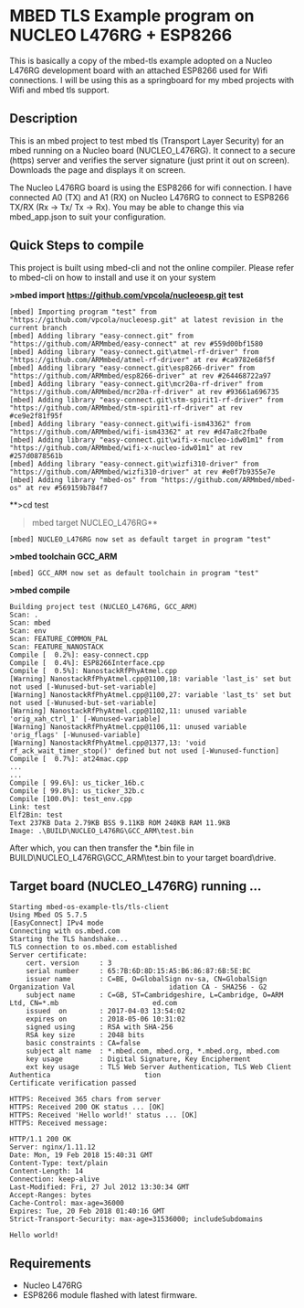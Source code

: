 # MBED TLS Example program on NUCLEO L476RG + ESP8266

This is basically a copy of the mbed-tls example adopted on a Nucleo L476RG development board with an attached ESP8266 used for Wifi connections. I will be using this as a springboard for my mbed projects with Wifi and mbed tls support.

## Description

This is an mbed project to test mbed tls (Transport Layer Security) for an mbed running on a Nucleo board (NUCLEO_L476RG).
It connect to a secure (https) server and verifies the server signature (just print it out on screen). Downloads the page and displays it on screen.

The Nucleo L476RG board is using the ESP8266 for wifi connection. I have connected A0 (TX) and A1 (RX) on Nucleo L476RG to connect to ESP8266
TX/RX (Rx -> Tx/ Tx -> Rx). You may be able to change this via mbed_app.json to suit your configuration.

## Quick Steps to compile
This project is built using mbed-cli and not the online compiler. Please refer to mbed-cli on how to install and use it on your system

**>mbed import https://github.com/vpcola/nucleoesp.git test**
```
[mbed] Importing program "test" from "https://github.com/vpcola/nucleoesp.git" at latest revision in the current branch
[mbed] Adding library "easy-connect.git" from "https://github.com/ARMmbed/easy-connect" at rev #559d00bf1580
[mbed] Adding library "easy-connect.git\atmel-rf-driver" from "https://github.com/ARMmbed/atmel-rf-driver" at rev #ca9782e68f5f
[mbed] Adding library "easy-connect.git\esp8266-driver" from "https://github.com/ARMmbed/esp8266-driver" at rev #264468722a97
[mbed] Adding library "easy-connect.git\mcr20a-rf-driver" from "https://github.com/ARMmbed/mcr20a-rf-driver" at rev #93661a696735
[mbed] Adding library "easy-connect.git\stm-spirit1-rf-driver" from "https://github.com/ARMmbed/stm-spirit1-rf-driver" at rev #ce9e2f81f95f
[mbed] Adding library "easy-connect.git\wifi-ism43362" from "https://github.com/ARMmbed/wifi-ism43362" at rev #d47a8c2fba0e
[mbed] Adding library "easy-connect.git\wifi-x-nucleo-idw01m1" from "https://github.com/ARMmbed/wifi-x-nucleo-idw01m1" at rev #257d0878561b
[mbed] Adding library "easy-connect.git\wizfi310-driver" from "https://github.com/ARMmbed/wizfi310-driver" at rev #e0f7b9355e7e
[mbed] Adding library "mbed-os" from "https://github.com/ARMmbed/mbed-os" at rev #569159b784f7
```
**>cd test
>mbed target NUCLEO_L476RG**
```
[mbed] NUCLEO_L476RG now set as default target in program "test"
```
**>mbed toolchain GCC_ARM**
```
[mbed] GCC_ARM now set as default toolchain in program "test"
```
**>mbed compile**
```
Building project test (NUCLEO_L476RG, GCC_ARM)
Scan: .
Scan: mbed
Scan: env
Scan: FEATURE_COMMON_PAL
Scan: FEATURE_NANOSTACK
Compile [  0.2%]: easy-connect.cpp
Compile [  0.4%]: ESP8266Interface.cpp
Compile [  0.5%]: NanostackRfPhyAtmel.cpp
[Warning] NanostackRfPhyAtmel.cpp@1100,18: variable 'last_is' set but not used [-Wunused-but-set-variable]
[Warning] NanostackRfPhyAtmel.cpp@1100,27: variable 'last_ts' set but not used [-Wunused-but-set-variable]
[Warning] NanostackRfPhyAtmel.cpp@1102,11: unused variable 'orig_xah_ctrl_1' [-Wunused-variable]
[Warning] NanostackRfPhyAtmel.cpp@1106,11: unused variable 'orig_flags' [-Wunused-variable]
[Warning] NanostackRfPhyAtmel.cpp@1377,13: 'void rf_ack_wait_timer_stop()' defined but not used [-Wunused-function]
Compile [  0.7%]: at24mac.cpp
...
...
Compile [ 99.6%]: us_ticker_16b.c
Compile [ 99.8%]: us_ticker_32b.c
Compile [100.0%]: test_env.cpp
Link: test
Elf2Bin: test
Text 237KB Data 2.79KB BSS 9.11KB ROM 240KB RAM 11.9KB
Image: .\BUILD\NUCLEO_L476RG\GCC_ARM\test.bin

```
After which, you can then transfer the *.bin file in BUILD\NUCLEO_L476RG\GCC_ARM\test.bin to your target board\drive.

## Target board (NUCLEO_L476RG) running ...

```
Starting mbed-os-example-tls/tls-client
Using Mbed OS 5.7.5
[EasyConnect] IPv4 mode
Connecting with os.mbed.com
Starting the TLS handshake...
TLS connection to os.mbed.com established
Server certificate:
    cert. version     : 3
    serial number     : 65:7B:6D:8D:15:A5:B6:86:87:6B:5E:BC
    issuer name       : C=BE, O=GlobalSign nv-sa, CN=GlobalSign Organization Val                       idation CA - SHA256 - G2
    subject name      : C=GB, ST=Cambridgeshire, L=Cambridge, O=ARM Ltd, CN=*.mb                       ed.com
    issued  on        : 2017-04-03 13:54:02
    expires on        : 2018-05-06 10:31:02
    signed using      : RSA with SHA-256
    RSA key size      : 2048 bits
    basic constraints : CA=false
    subject alt name  : *.mbed.com, mbed.org, *.mbed.org, mbed.com
    key usage         : Digital Signature, Key Encipherment
    ext key usage     : TLS Web Server Authentication, TLS Web Client Authentica                       tion
Certificate verification passed

HTTPS: Received 365 chars from server
HTTPS: Received 200 OK status ... [OK]
HTTPS: Received 'Hello world!' status ... [OK]
HTTPS: Received message:

HTTP/1.1 200 OK
Server: nginx/1.11.12
Date: Mon, 19 Feb 2018 15:40:31 GMT
Content-Type: text/plain
Content-Length: 14
Connection: keep-alive
Last-Modified: Fri, 27 Jul 2012 13:30:34 GMT
Accept-Ranges: bytes
Cache-Control: max-age=36000
Expires: Tue, 20 Feb 2018 01:40:16 GMT
Strict-Transport-Security: max-age=31536000; includeSubdomains

Hello world!

```

## Requirements
* Nucleo L476RG
* ESP8266 module flashed with latest firmware.
